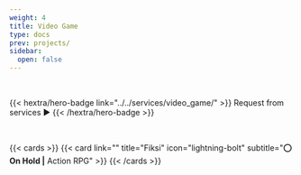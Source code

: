 ```yaml
---
weight: 4
title: Video Game
type: docs
prev: projects/
sidebar:
  open: false
---
```


<br>

{{< hextra/hero-badge link="../../services/video_game/" >}}
Request from services ▶️
{{< /hextra/hero-badge >}}

<br>

{{< cards >}}
  {{< card link="" title="Fiksi" icon="lightning-bolt"  subtitle="⭕ **On Hold |** Action RPG" >}}
{{< /cards >}}
